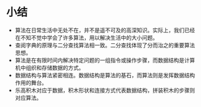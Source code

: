 # 小结

- 算法在日常生活中无处不在，并不是遥不可及的高深知识。实际上，我们已经在不知不觉中学会了许多算法，用以解决生活中的大小问题。
- 查阅字典的原理与二分查找算法相一致。二分查找体现了分而治之的重要算法思想。
- 算法是在有限时间内解决特定问题的一组指令或操作步骤，而数据结构是计算机中组织和存储数据的方式。
- 数据结构与算法紧密相连。数据结构是算法的基石，而算法则是发挥数据结构作用的舞台。
- 乐高积木对应于数据，积木形状和连接方式代表数据结构，拼装积木的步骤则对应算法。
